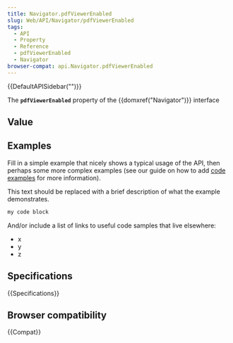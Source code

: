 ```yaml
---
title: Navigator.pdfViewerEnabled
slug: Web/API/Navigator/pdfViewerEnabled
tags:
  - API
  - Property
  - Reference
  - pdfViewerEnabled
  - Navigator
browser-compat: api.Navigator.pdfViewerEnabled
---
```

{{DefaultAPISidebar("")}}

The **`pdfViewerEnabled`** property of the {{domxref("Navigator")}} interface 

## Value



## Examples

Fill in a simple example that nicely shows a typical usage of the API, then perhaps some more complex examples (see our guide on how to add [code examples](/en-US/docs/MDN/Contribute/Structures/Code_examples) for more information).

This text should be replaced with a brief description of what the example demonstrates.

```js
my code block
```

And/or include a list of links to useful code samples that live elsewhere:

*   x
*   y
*   z

## Specifications

{{Specifications}}

## Browser compatibility

{{Compat}}


